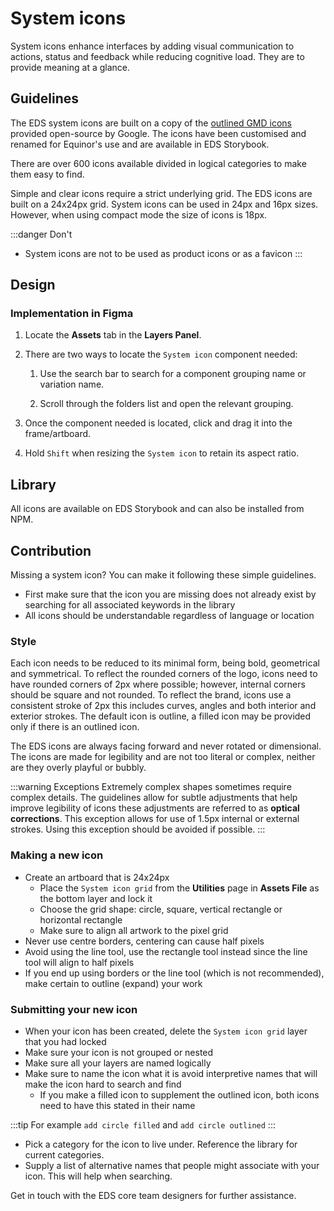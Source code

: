 # System icons

System icons enhance interfaces by adding visual communication to actions, status and feedback while reducing cognitive load. They are to provide meaning at a glance.

## Guidelines

The EDS system icons are built on a copy of the [outlined GMD icons](https://fonts.google.com/icons?icon.set=Material+Icons&icon.style=Outlined) provided open-source by Google. The icons have been customised and renamed for Equinor's use and are available in EDS Storybook.

There are over 600 icons available divided in logical categories to make them easy to find.

Simple and clear icons require a strict underlying grid. The EDS icons are built on a 24x24px grid. System icons can be used in 24px and 16px sizes. However, when using compact mode the size of icons is 18px.

:::danger Don't
-   System icons are not to be used as product icons or as a favicon
:::

## Design

### Implementation in Figma

1.  Locate the **Assets** tab in the **Layers Panel**.
    
2.  There are two ways to locate the `System icon` component needed:
    
    1.  Use the search bar to search for a component grouping name or variation name.
        
    2.  Scroll through the folders list and open the relevant grouping.
        
3.  Once the component needed is located, click and drag it into the frame/artboard.
    
4.  Hold `Shift` when resizing the `System icon` to retain its aspect ratio.



## Library

All icons are available on EDS Storybook and can also be installed from NPM.

## Contribution

Missing a system icon? You can make it following these simple guidelines.

-   First make sure that the icon you are missing does not already exist by searching for all associated keywords in the library
-   All icons should be understandable regardless of language or location
    

### Style

Each icon needs to be reduced to its minimal form, being bold, geometrical and symmetrical. To reflect the rounded corners of the logo, icons need to have rounded corners of 2px where possible; however, internal corners should be square and not rounded. To reflect the brand, icons use a consistent stroke of 2px this includes curves, angles and both interior and exterior strokes. The default icon is outline, a filled icon may be provided only if there is an outlined icon.

The EDS icons are always facing forward and never rotated or dimensional. The icons are made for legibility and are not too literal or complex, neither are they overly playful or bubbly.

:::warning Exceptions
Extremely complex shapes sometimes require complex details. The guidelines allow for subtle adjustments that help improve legibility of icons these adjustments are referred to as **optical corrections**. This exception allows for use of 1.5px internal or external strokes. Using this exception should be avoided if possible.
:::

### Making a new icon

-   Create an artboard that is 24x24px
    -   Place the `System icon grid` from the **Utilities** page in **Assets File** as the bottom layer and lock it
    -   Choose the grid shape: circle, square, vertical rectangle or horizontal rectangle
    -   Make sure to align all artwork to the pixel grid
-   Never use centre borders, centering can cause half pixels
-   Avoid using the line tool, use the rectangle tool instead since the line tool will align to half pixels
-   If you end up using borders or the line tool (which is not recommended), make certain to outline (expand) your work
    

### Submitting your new icon

-   When your icon has been created, delete the `System icon grid` layer that you had locked
-   Make sure your icon is not grouped or nested
-   Make sure all your layers are named logically
-   Make sure to name the icon what it is avoid interpretive names that will make the icon hard to search and find
    -   If you make a filled icon to supplement the outlined icon, both icons need to have this stated in their name  

:::tip For example
    `add circle filled` and `add circle outlined`
:::

-   Pick a category for the icon to live under. Reference the library for current categories.
-   Supply a list of alternative names that people might associate with your icon. This will help when searching.

Get in touch with the EDS core team designers for further assistance.